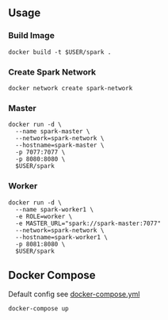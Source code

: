 ## Usage

### Build Image

``` shell
docker build -t $USER/spark .
```

### Create Spark Network

``` shell
docker network create spark-network
```

### Master

``` shell
docker run -d \
  --name spark-master \
  --network=spark-network \
  --hostname=spark-master \
  -p 7077:7077 \
  -p 8080:8080 \
  $USER/spark
```

### Worker

``` shell
docker run -d \
  --name spark-worker1 \
  -e ROLE=worker \
  -e MASTER_URL="spark://spark-master:7077"
  --network=spark-network \
  --hostname=spark-worker1 \
  -p 8081:8080 \
  $USER/spark
```

## Docker Compose

Default config see [docker-compose.yml](./docker-compose.yml)

``` shell
docker-compose up
```

